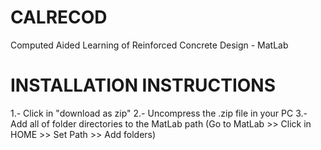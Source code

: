 # CALRECOD
Computed Aided Learning of Reinforced Concrete Design - MatLab

# INSTALLATION INSTRUCTIONS
1.- Click in "download as zip"
2.- Uncompress the .zip file in your PC
3.- Add all of folder directories to the MatLab path (Go to MatLab >> Click in HOME >> Set Path >> Add folders)
